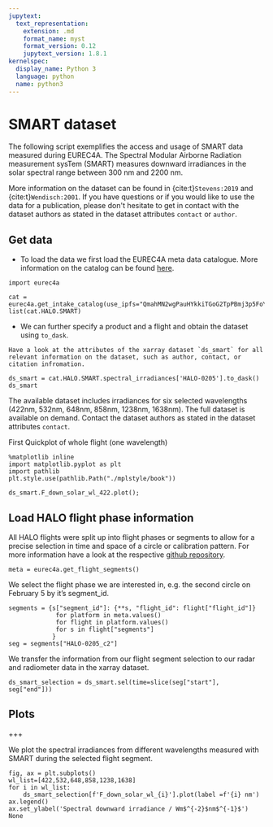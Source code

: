 ```yaml
---
jupytext:
  text_representation:
    extension: .md
    format_name: myst
    format_version: 0.12
    jupytext_version: 1.8.1
kernelspec:
  display_name: Python 3
  language: python
  name: python3
---
```


# SMART dataset

The following script exemplifies the access and usage of SMART data measured during EUREC4A. The Spectral Modular Airborne Radiation measurement sysTem (SMART) measures downward irradiances in the solar spectral range between 300 nm and 2200 nm.

More information on the dataset can be found in {cite:t}`Stevens:2019` and {cite:t}`Wendisch:2001`. If you have questions or if you would like to use the data for a publication, please don't hesitate to get in contact with the dataset authors as stated in the dataset attributes `contact` or `author`.

## Get data
* To load the data we first load the EUREC4A meta data catalogue. More information on the catalog can be found [here](https://github.com/eurec4a/eurec4a-intake#eurec4a-intake-catalogue).

```{code-cell} ipython3
import eurec4a
```

```{code-cell} ipython3
cat = eurec4a.get_intake_catalog(use_ipfs="QmahMN2wgPauHYkkiTGoG2TpPBmj3p5FoYJAq9uE9iXT9N")
list(cat.HALO.SMART)
```

* We can further specify a product and a flight and obtain the dataset using `to_dask`.

```{note}
Have a look at the attributes of the xarray dataset `ds_smart` for all relevant information on the dataset, such as author, contact, or citation infromation.
```

```{code-cell} ipython3
ds_smart = cat.HALO.SMART.spectral_irradiances['HALO-0205'].to_dask()
ds_smart
```

The available dataset includes irradiances for six selected wavelengths (422nm, 532nm, 648nm, 858nm, 1238nm, 1638nm). The full dataset is available on demand. Contact the dataset authors as stated in the dataset attributes `contact`.

First Quickplot of whole flight (one wavelength)

```{code-cell} ipython3
%matplotlib inline
import matplotlib.pyplot as plt
import pathlib
plt.style.use(pathlib.Path("./mplstyle/book"))

ds_smart.F_down_solar_wl_422.plot();
```

## Load HALO flight phase information
All HALO flights were split up into flight phases or segments to allow for a precise selection in time and space of a circle or calibration pattern. For more information have a look at the respective [github repository](https://github.com/eurec4a/halo-flight-phase-separation).

```{code-cell} ipython3
meta = eurec4a.get_flight_segments()
```

We select the flight phase we are interested in, e.g. the second circle on February 5 by it’s segment_id.

```{code-cell} ipython3
segments = {s["segment_id"]: {**s, "flight_id": flight["flight_id"]}
             for platform in meta.values()
             for flight in platform.values()
             for s in flight["segments"]
            }
seg = segments["HALO-0205_c2"]
```

We transfer the information from our flight segment selection to our radar and radiometer data in the xarray dataset.

```{code-cell} ipython3
ds_smart_selection = ds_smart.sel(time=slice(seg["start"], seg["end"]))
```

## Plots

+++

We plot the spectral irradiances from different wavelengths measured with SMART during the selected flight segment.

```{code-cell} ipython3
fig, ax = plt.subplots()
wl_list=[422,532,648,858,1238,1638]
for i in wl_list:
    ds_smart_selection[f'F_down_solar_wl_{i}'].plot(label =f'{i} nm')
ax.legend()
ax.set_ylabel('Spectral downward irradiance / Wm$^{-2}$nm$^{-1}$')
None
```
